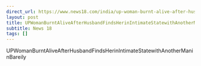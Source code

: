 ```yaml
---
direct_url: https://www.news18.com/india/up-woman-burnt-alive-after-husband-finds-her-in-intimate-state-with-another-man-in-bareily-8669631.html
layout: post
title: UPWomanBurntAliveAfterHusbandFindsHerinIntimateStatewithAnotherManinBareily
subtitle: News 18
tags: []
---
```


UPWomanBurntAliveAfterHusbandFindsHerinIntimateStatewithAnotherManinBareily
